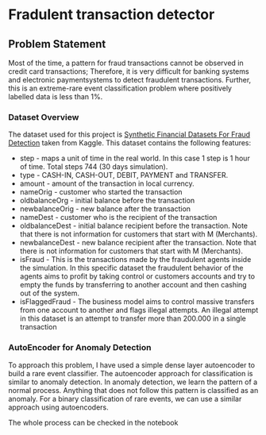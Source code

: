 # Fradulent transaction detector

## Problem Statement
Most of the time, a pattern for fraud transactions cannot be observed in credit card transactions; 
Therefore, it is very difficult for banking systems and electronic paymentsystems to detect fraudulent transactions.
Further, this is an extreme-rare event classification problem where positively labelled data is less than 1%.

### Dataset Overview
The dataset used for this project is [Synthetic Financial Datasets For Fraud Detection](https://www.kaggle.com/datasets/ealaxi/paysim1) taken from Kaggle.
This dataset contains the following features:
- step - maps a unit of time in the real world. In this case 1 step is 1 hour of time. Total steps 744 (30 days simulation).
- type - CASH-IN, CASH-OUT, DEBIT, PAYMENT and TRANSFER.
- amount - amount of the transaction in local currency.
- nameOrig - customer who started the transaction
- oldbalanceOrg - initial balance before the transaction
- newbalanceOrig - new balance after the transaction
- nameDest - customer who is the recipient of the transaction
- oldbalanceDest - initial balance recipient before the transaction. Note that there is not information for customers that start with M (Merchants).
- newbalanceDest - new balance recipient after the transaction. Note that there is not information for customers that start with M (Merchants).
- isFraud - This is the transactions made by the fraudulent agents inside the simulation. In this specific dataset the fraudulent behavior of the agents aims to profit by taking control or customers accounts and try to empty the funds by transferring to another account and then cashing out of the system.
- isFlaggedFraud - The business model aims to control massive transfers from one account to another and flags illegal attempts. An illegal attempt in this dataset is an attempt to transfer more than 200.000 in a single transaction

### AutoEncoder for Anomaly Detection
To approach this problem, I have used a simple dense layer autoencoder to build a rare event classifier.
The autoencoder approach for classification is similar to anomaly detection. In anomaly
detection, we learn the pattern of a normal process. Anything that does not follow this
pattern is classified as an anomaly. For a binary classification of rare events, we can use a
similar approach using autoencoders.

The whole process can be checked in the notebook

